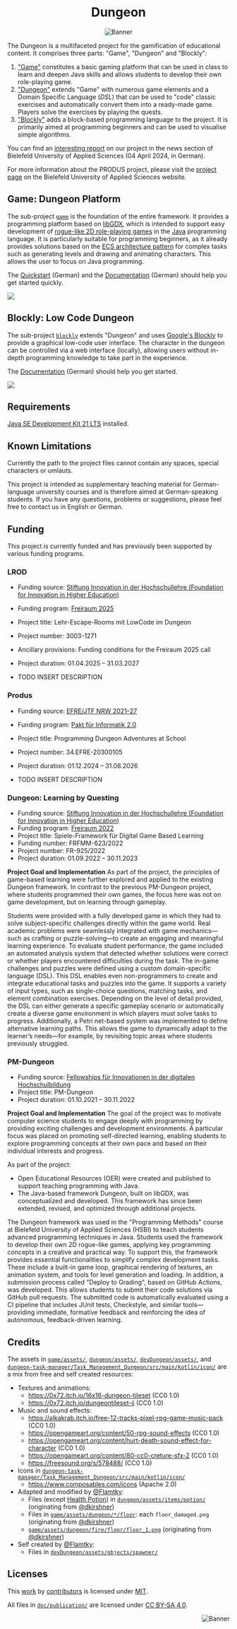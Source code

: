 
<!-- pandoc -s -f markdown -t markdown --columns=94 --reference-links=true README.md -->

<h1 align="center">Dungeon</h1>
<p align="center"><img src="https://github.com/Dungeon-CampusMinden/Dungeon/blob/master/doc/img/banner.png?raw=true" alt="Banner"></p>

The Dungeon is a multifaceted project for the gamification of educational content. It
comprises three parts: "Game", "Dungeon" and "Blockly":

1.  ["Game"] constitutes a basic gaming platform that can be used in class to learn and deepen
    Java skills and allows students to develop their own role-playing game.
2.  ["Dungeon"] extends "Game" with numerous game elements and a Domain Specific Language
    (*DSL*) that can be used to "code" classic exercises and automatically convert them into a
    ready-made game. Players solve the exercises by playing the quests.
3.  ["Blockly"] adds a block-based programming language to the project. It is primarily aimed
    at programming beginners and can be used to visualise simple algorithms.

You can find an [interesting report] on our project in the news section of Bielefeld
University of Applied Sciences (04 April 2024, in German).

For more information about the PRODUS project, please visit the [project page](https://www.hsbi.de/minden/produs/home) on the Bielefeld University of Applied Sciences website.

## Game: Dungeon Platform

The sub-project [`game`] is the foundation of the entire framework. It provides a programming
platform based on [libGDX], which is intended to support easy development of [rogue-like 2D
role-playing games] in the [Java] programming language. It is particularly suitable for
programming beginners, as it already provides solutions based on the [ECS architecture
pattern] for complex tasks such as generating levels and drawing and animating characters.
This allows the user to focus on Java programming.

The [Quickstart] (German) and the [Documentation] (German) should help you get started
quickly.

![][1]

## Blockly: Low Code Dungeon

The sub-project [`blockly`] extends "Dungeon" and uses [Google's Blockly] to provide a
graphical low-code user interface. The character in the dungeon can be controlled via a web
interface (locally), allowing users without in-depth programming knowledge to take part in the
experience.

The [Documentation][6] (German) should help you get started.

![][7]

## Requirements

[Java SE Development Kit 21 LTS] installed.

## Known Limitations

Currently the path to the project files cannot contain any spaces, special characters or
umlauts.

This project is intended as supplementary teaching material for German-language university
courses and is therefore aimed at German-speaking students. If you have any questions,
problems or suggestions, please feel free to contact us in English or German.

## Funding

This project is currently funded and has previously been supported by various funding programs.

### L<ESC>ROD 

* Funding source: [Stiftung Innovation in der Hochschullehre (Foundation for Innovation in Higher Education)](https://stiftung-hochschullehre.de/)
* Funding program: [Freiraum 2025](https://stiftung-hochschullehre.de/foerderung/freiraum/)
* Project title: Lehr-Escape-Rooms mit LowCode im Dungeon
* Project number: 3003-1271
* Ancillary provisions: Funding conditions for the Freiraum 2025 call
* Project duration: 01.04.2025 – 31.03.2027

* TODO INSERT DESCRIPTION

### Produs 

* Funding source: [EFRE/JTF NRW 2021–27](https://www.efre.nrw/)
* Funding program: [Pakt für Informatik 2.0](https://www.efre.nrw/einfach-machen/foerderung-finden/pakt-fuer-informatik-20)
* Project title: Programming Dungeon Adventures at School
* Project number: 34.EFRE-20300105
* Project duration: 01.12.2024 – 31.08.2026

* TODO INSERT DESCRIPTION

### Dungeon: Learning by Questing

* Funding source: [Stiftung Innovation in der Hochschullehre (Foundation for Innovation in Higher Education)](https://stiftung-hochschullehre.de/)
* Funding program: [Freiraum 2022](https://stiftung-hochschullehre.de/foerderung/freiraum/)
* Project title: Spiele-Framework für Digital Game Based Learning
* Funding number: FRFMM-623/2022
* Project number: FR-925/2022
* Project duration: 01.09.2022 – 30.11.2023

**Project Goal and Implementation**
As part of the project, the principles of game-based learning were further explored and applied to the existing Dungeon framework. In contrast to the previous PM-Dungeon project, where students programmed their own games, the focus here was not on game development, but on learning through gameplay.

Students were provided with a fully developed game in which they had to solve subject-specific challenges directly within the game world. Real academic problems were seamlessly integrated with game mechanics—such as crafting or puzzle-solving—to create an engaging and meaningful learning experience.
To evaluate student performance, the game included an automated analysis system that detected whether solutions were correct or whether players encountered difficulties during the task.
The in-game challenges and puzzles were defined using a custom domain-specific language (DSL). This DSL enables even non-programmers to create and integrate educational tasks and puzzles into the game. It supports a variety of input types, such as single-choice questions, matching tasks, and element combination exercises. Depending on the level of detail provided, the DSL can either generate a specific gameplay scenario or automatically create a diverse game environment in which players must solve tasks to progress.
Additionally, a Petri net-based system was implemented to define alternative learning paths. This allows the game to dynamically adapt to the learner’s needs—for example, by revisiting topic areas where students previously struggled.

### PM-Dungeon

* Funding source: [Fellowships für Innovationen in der digitalen Hochschulbildung](https://www.stifterverband.org/digital-lehrfellows-nrw)
* Project title: PM-Dungeon
* Project duration: 01.10.2021 – 30.11.2022

**Project Goal and Implementation**
The goal of the project was to motivate computer science students to engage deeply with programming by providing exciting challenges and development environments. A particular focus was placed on promoting self-directed learning, enabling students to explore programming concepts at their own pace and based on their individual interests and progress.

As part of the project:
*   Open Educational Resources (OER) were created and published to support teaching programming with Java.
*   The Java-based framework Dungeon, built on libGDX, was conceptualized and developed. This framework has since been extended, revised, and optimized through additional projects.

The Dungeon framework was used in the "Programming Methods" course at Bielefeld University of Applied Sciences (HSBI) to teach students advanced programming techniques in Java. Students used the framework to develop their own 2D rogue-like games, applying key programming concepts in a creative and practical way.
To support this, the framework provides essential functionalities to simplify complex development tasks. These include a built-in game loop, graphical rendering of textures, an animation system, and tools for level generation and loading.
In addition, a submission process called "Deploy to Grading", based on GitHub Actions, was developed. This allows students to submit their code solutions via GitHub pull requests. The submitted code is automatically evaluated using a CI pipeline that includes JUnit tests, Checkstyle, and similar tools—providing immediate, formative feedback and reinforcing the idea of autonomous, feedback-driven learning.

## Credits

The assets in [`game/assets/`], [`dungeon/assets/`], [`devDungeon/assets/`], and
[`dungeon-task-manager/Task_Management_Dungeon/src/main/kotlin/icon/`] are a mix from free and
self created resources:

-   Textures and animations:
    -   https://0x72.itch.io/16x16-dungeon-tileset (CC0 1.0)
    -   https://0x72.itch.io/dungeontileset-ii (CC0 1.0)
-   Music and sound effects:
    -   https://alkakrab.itch.io/free-12-tracks-pixel-rpg-game-music-pack (CC0 1.0)
    -   https://opengameart.org/content/50-rpg-sound-effects (CC0 1.0)
    -   https://opengameart.org/content/hurt-death-sound-effect-for-character (CC0 1.0)
    -   https://opengameart.org/content/80-cc0-creture-sfx-2 (CC0 1.0)
    -   https://freesound.org/s/578488/ (CC0 1.0)
-   Icons in [`dungeon-task-manager/Task_Management_Dungeon/src/main/kotlin/icon/`]
    -   https://www.composables.com/icons (Apache 2.0)
-   Adapted and modified by [\@Flamtky][]:
    -   Files (except [Health Potion]) in [`dungeon/assets/items/potion/`] (originating from
        [\@dkirshner])
    -   Files in [`game/assets/dungeon/*/floor`][]: each `floor_damaged.png` (originating from
        [\@dkirshner])
    -   [`game/assets/dungeon/fire/floor/floor_1.png`] (originating from [\@dkirshner])
-   Self created by [\@Flamtky][]:
    -   Files in [`devDungeon/assets/objects/spawner/`]

## Licenses

This [work] by [contributors] is licensed under [MIT].

All files in [`doc/publication/`] are licensed under [CC BY-SA 4.0].

<p align="right"><img src="https://github.com/Dungeon-CampusMinden/Dungeon/blob/master/doc/img/logo/cat_logo_64x64.png?raw=true" alt="Banner"></p>

  ["Game"]: #game-dungeon-platform
  ["Dungeon"]: #dungeon-learning-by-questing
  ["Blockly"]: #blockly-low-code-dungeon
  [interesting report]: https://www.hsbi.de/presse/pressemitteilungen/informatik-studierende-am-campus-minden-entwickeln-2d-rollenspiel-zum-lehren-und-lernen
  [`game`]: game
  [libGDX]: https://github.com/libgdx/libgdx
  [rogue-like 2D role-playing games]: https://en.wikipedia.org/wiki/Roguelike
  [Java]: https://jdk.java.net/
  [ECS architecture pattern]: https://en.wikipedia.org/wiki/Entity_component_system
  [Quickstart]: game/doc/quickstart.md
  [Documentation]: game/doc/
  [1]: game/doc/img/monster.gif
  [`dungeon`]: dungeon
  [2]: dungeon/doc/quickstart.md
  [3]: dungeon/doc/
  [Dungeon: StarterKit]: https://github.com/Dungeon-CampusMinden/Dungeon-StarterKit
  [`blockly`]: blockly
  [Google's Blockly]: https://github.com/google/blockly
  [6]: blockly/doc/
  [7]: blockly/doc/img/examples/blockly_gif.gif
  [Java SE Development Kit 21 LTS]: https://jdk.java.net/21/
  [Stiftung für Innovation in der Hochschullehre]: https://stiftung-hochschullehre.de
  ["Freiraum 2022"]: https://stiftung-hochschullehre.de/foerderung/freiraum2022/
  [`game/assets/`]: game/assets/
  [`dungeon/assets/`]: dungeon/assets/
  [`devDungeon/assets/`]: devDungeon/assets/
  [`dungeon-task-manager/Task_Management_Dungeon/src/main/kotlin/icon/`]: dungeon-task-manager/Task_Management_Dungeon/src/main/kotlin/icon/
  [\@Flamtky]: https://github.com/Flamtky
  [Health Potion]: dungeon/assets/items/potion/health_potion.png
  [`dungeon/assets/items/potion/`]: dungeon/assets/items/potion/
  [`game/assets/dungeon/*/floor`]: game/assets/dungeon/
  [\@dkirshner]: https://github.com/dkirshner
  [`game/assets/dungeon/fire/floor/floor_1.png`]: game/assets/dungeon/fire/floor/floor_1.png
  [`devDungeon/assets/objects/spawner/`]: devDungeon/assets/objects/spawner/
  [work]: https://github.com/Dungeon-CampusMinden/Dungeon
  [André Matutat]: https://github.com/AMatutat
  [Malte Reinsch]: https://github.com/malt-r
  [contributors]: https://github.com/Dungeon-CampusMinden/Dungeon/graphs/contributors
  [MIT]: LICENSE.md
  [`doc/publication/`]: doc/publication/
  [CC BY-SA 4.0]: LICENSE-PAPER.md
  [CC0 1.0]: LICENSE-ASSETS.md
  [Apache 2.0]: LICENSE-ICONS.md
